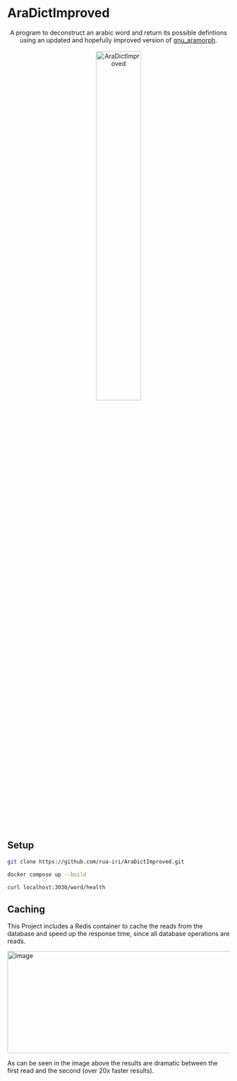 # AraDictImproved

<div align="center">
  <div>
    A program to deconstruct an arabic word and return its possible defintions using an updated and hopefully improved version of <a href="https://github.com/gitGNU/gnu_aramorph">gnu_aramorph</a>.
    </div>
  <br/>
  <div>
<img src="https://github.com/user-attachments/assets/5086571a-8de0-4680-809a-5dbd700a40ac" alt=AraDictImproved logo" width="45%" />
    </div>
</div>

## Setup

```bash
git clone https://github.com/rua-iri/AraDictImproved.git

```

```bash
docker compose up --build

curl localhost:3030/word/health
```

## Caching

This Project includes a Redis container to cache the reads from the database and speed up the response time, since all database operations are reads.

<img width="1332" height="231" alt="image" src="https://github.com/user-attachments/assets/df8e0633-5d48-4a39-82f8-336457d76d74" />

As can be seen in the image above the results are dramatic between the first read and the second (over 20x faster results).

